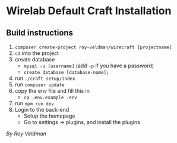 # Wirelab Default Craft Installation

## Build instructions
1. `composer create-project roy-veldman/wirecraft [projectname]`
2. `cd` into the project
3. create database
   - `mysql -u [username]` (add `-p` if you have a password)
   - `create database [database-name];`
4. run `./craft setup/index`
5. run `composer update`
6. copy the env file and fill this in
   - `cp .env.example .env`
7. run `npm run dev`
8. Login to the back-end
   - Setup the homepage
   - Go to settings -> plugins, and install the plugins

_By Roy Veldman_